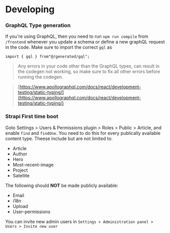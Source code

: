 # Developing

### GraphQL Type generation

If you're using GraphQL, then you need to run `npm run compile` from `/frontend` whenever you update a schema or define a new graphQL request in the code. Make sure to import the correct `gql` as

```
import { gql } from"@/generated/gql";
```

> Any errors in your code other than the GraphQL types, can result in the codegen not working, so make sure to fix all other errors before running the codegen.

> [https://www.apollographql.com/docs/react/development-testing/static-typing/](https://www.apollographql.com/docs/react/development-testing/static-typing/)

### Strapi First time boot

Goto Settings > Users & Permissions plugin > Roles > Public > Article, and enable `find` and `findOne`. You need to do this for every publically available content type. Theese include but are not limited to:
- Article
- Author
- Hero
- Most-recent-image
- Project
- Satellite

The following should **NOT** be made publicly available:
- Email
- i18n
- Upload
- User-permissions




You can invite new admin users in `Settings > Administration panel > Users > Invite new user`
